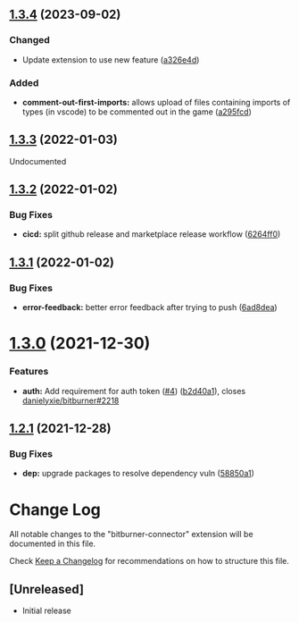 ## [1.3.4](https://github.com/3Sm0k1nG2/bitburner-vscode/compare/v1.3.3...v1.3.4) (2023-09-02)

### Changed

* Update extension to use new feature ([a326e4d](https://github.com/3Sm0k1nG2/bitburner-vscode/commit/a326e4d71ac4d049b3352b188edb23cbc7d471fa))

### Added

* **comment-out-first-imports:** allows upload of files containing imports of types (in vscode) to be commented out in the game ([a295fcd](https://github.com/3Sm0k1nG2/bitburner-vscode/commit/a295fcdd68fa7d0f7217808cd5fdb5455c033063))

## [1.3.3](https://marketplace.visualstudio.com/items?itemName=bitburner.bitburner-vscode-integration&ssr=false#version-history) (2022-01-03)

Undocumented


## [1.3.2](https://github.com/hexnaught/vscode-bitburner-connector/compare/v1.3.1...v1.3.2) (2022-01-02)


### Bug Fixes

* **cicd:** split github release and marketplace release workflow ([6264ff0](https://github.com/hexnaught/vscode-bitburner-connector/commit/6264ff094b2bdc201e3b49fa95499bf4126989d2))

## [1.3.1](https://github.com/hexnaught/vscode-bitburner-connector/compare/v1.3.0...v1.3.1) (2022-01-02)


### Bug Fixes

* **error-feedback:** better error feedback after trying to push ([6ad8dea](https://github.com/hexnaught/vscode-bitburner-connector/commit/6ad8deaae764c84fe1e4de71c140aa6ffebdb1aa))

# [1.3.0](https://github.com/hexnaught/vscode-bitburner-connector/compare/v1.2.1...v1.3.0) (2021-12-30)


### Features

* **auth:** Add requirement for auth token ([#4](https://github.com/hexnaught/vscode-bitburner-connector/issues/4)) ([b2d40a1](https://github.com/hexnaught/vscode-bitburner-connector/commit/b2d40a19de837a83cfa788cb815c974c2ca87b55)), closes [danielyxie/bitburner#2218](https://github.com/danielyxie/bitburner/issues/2218)

## [1.2.1](https://github.com/hexnaught/vscode-bitburner-connector/compare/v1.2.0...v1.2.1) (2021-12-28)


### Bug Fixes

* **dep:** upgrade packages to resolve dependency vuln ([58850a1](https://github.com/hexnaught/vscode-bitburner-connector/commit/58850a192e198e87387495a894a602c45a40156d))

# Change Log

All notable changes to the "bitburner-connector" extension will be documented in this file.

Check [Keep a Changelog](http://keepachangelog.com/) for recommendations on how to structure this file.

## [Unreleased]

- Initial release
